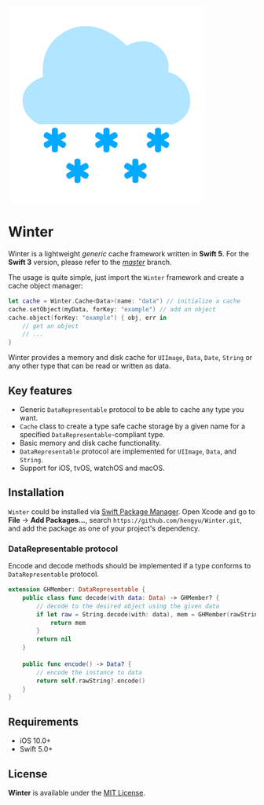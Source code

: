 
![Winter](winter.png)
# Winter

Winter is a lightweight *generic* cache framework written in __Swift 5__. For the __Swift 3__ version, please refer to the [*master*](https://github.com/Hengyu/Winter/tree/master) branch. 

The usage is quite simple, just import the `Winter` framework and create a cache object manager:

```swift
let cache = Winter.Cache<Data>(name: "data") // initialize a cache 
cache.setObject(myData, forKey: "example") // add an object
cache.object(forKey: "example") { obj, err in
	// get an object 
	// ...
}
```

Winter provides a memory and disk cache for `UIImage`, `Data`, `Date`, `String` or any other type that can be read or written as data.

## Key features

- Generic `DataRepresentable` protocol to be able to cache any type you want.
- `Cache` class to create a type safe cache storage by a given name for a specified
`DataRepresentable`-compliant type.
- Basic memory and disk cache functionality.
- `DataRepresentable` protocol are implemented for `UIImage`, `Data`, and `String`.
- Support for iOS, tvOS, watchOS and macOS.

## Installation

`Winter` could be installed via [Swift Package Manager](https://www.swift.org/package-manager/). Open Xcode and go to **File** -> **Add Packages...**, search `https://github.com/hengyu/Winter.git`, and add the package as one of your project's dependency.

### DataRepresentable protocol

Encode and decode methods should be implemented if a type conforms to `DataRepresentable` protocol.

```swift
extension GHMember: DataRepresentable {
    public class func decode(with data: Data) -> GHMember? {
    	// decode to the desired object using the given data
        if let raw = String.decode(with: data), mem = GHMember(rawString: raw) {
            return mem
        }
        return nil
    }
    
    public func encode() -> Data? {
    	// encode the instance to data
        return self.rawString?.encode()
    }
}    
```


## Requirements

- iOS 10.0+
- Swift 5.0+

## License

**Winter** is available under the [MIT License](LICENSE).
